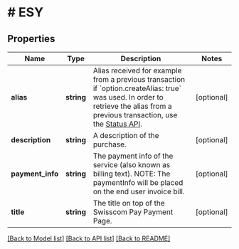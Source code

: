 # # ESY

## Properties

Name | Type | Description | Notes
------------ | ------------- | ------------- | -------------
**alias** | **string** | Alias received for example from a previous transaction if &#x60;option.createAlias: true&#x60; was used. In order to retrieve the alias from a previous transaction, use the [Status API](#operation/status). | [optional]
**description** | **string** | A description of the purchase. | [optional]
**payment_info** | **string** | The payment info of the service (also known as billing text). NOTE: The paymentInfo will be placed on the end user invoice bill. | [optional]
**title** | **string** | The title on top of the Swisscom Pay Payment Page. | [optional]

[[Back to Model list]](../../README.md#models) [[Back to API list]](../../README.md#endpoints) [[Back to README]](../../README.md)
